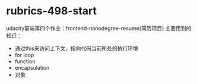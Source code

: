 # rubrics-498-start
udacity前端第四个作业：frontend-nanodegree-resume(简历项目)
主要用到的知识：
- 通过this来访问上下文，指向代码当前所处的执行环境
- for loop
- function
- encapsulation
- 对象

